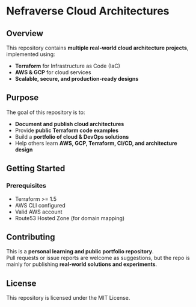 
# Nefraverse Cloud Architectures

## Overview

This repository contains **multiple real-world cloud architecture projects**, implemented using:

- **Terraform** for Infrastructure as Code (IaC)  
- **AWS & GCP** for cloud services  
- **Scalable, secure, and production-ready designs**

## Purpose

The goal of this repository is to:

- **Document and publish cloud architectures**  
- Provide **public Terraform code examples**  
- Build a **portfolio of cloud & DevOps solutions**  
- Help others learn **AWS, GCP, Terraform, CI/CD, and architecture design**

## Getting Started

### Prerequisites

- Terraform >= 1.5  
- AWS CLI configured  
- Valid AWS account  
- Route53 Hosted Zone (for domain mapping)  

## Contributing

This is a **personal learning and public portfolio repository**.  
Pull requests or issue reports are welcome as suggestions, but the repo is mainly for publishing **real-world solutions and experiments**.

## License

This repository is licensed under the MIT License.
